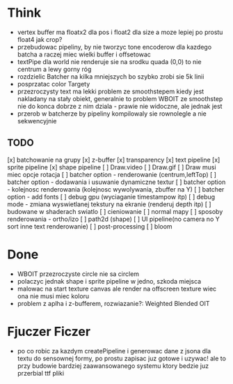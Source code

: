 # Think

- vertex buffer ma floatx2 dla pos i float2 dla size a moze lepiej po prostu float4 jak crop?
- przebudowac pipeliny, by nie tworzyc tone encoderow dla kazdego batcha a raczej miec wielki buffer i offsetowac
- textPipe dla world nie renderuje sie na srodku quada (0,0) to nie centrum a lewy gorny róg
- rozdzielic Batcher na kilka mniejszych bo szybko zrobi sie 5k linii
- posprzatac color Targety
- przezroczysty text ma lekki problem ze smoothstepem kiedy jest nakladany na stały obiekt, generalnie to problem WBOIT ze smoothstep nie do konca dobrze z nim dziala - prawie nie widoczne, ale jednak jest
- przerob w batcherze by pipeliny kompilowaly sie rownolegle a nie sekwencyjnie

## TODO

[x] batchowanie na grupy
[x] z-buffer
[x] transparency
[x] text pipeline
[x] sprite pipeline
[x] shape pipeline
[ ] Draw.video
[ ] Draw.gif
[ ] Draw musi miec opcje rotacja
[ ] batcher option - renderowanie (centrum,leftTop)
[ ] batcher option - dodawania i usuwanie dynamiczne textur
[ ] batcher option - kolejnosc renderowania (kolejnosc wywolywania, zbuffer na Y)
[ ] batcher option - add fonts
[ ] debug gpu (wyciaganie timestampow itp)
[ ] debug mode - zmiana wyswietlanej tekstury na ekranie (renderuj depth itp)
[ ] budowane w shaderach swiatlo
[ ] cieniowanie
[ ] normal mapy
[ ] sposoby renderowania - ortho/izo
[ ] path2d (shape)
[ ] UI pipeline(no camera no Y sort inne text renderowanie)
[ ] post-processing
[ ] bloom

# Done

- WBOIT przezroczyste circle nie sa circlem
- polaczyc jednak shape i sprite pipeline w jedno, szkoda miejsca
- malowac na start texture canvas ale render na offscreen texture wiec ona nie musi miec koloru
- problem z aplha i z-bufferem, rozwiazanie?: Weighted Blended OIT

# Fjuczer Ficzer

- po co robic za kazdym createPipeline i generowac dane z jsona dla textu do sensownej formy, po prostu zapisac juz gotowe i uzywac! ale to przy budowie bardziej zaawansowanego systemu ktory bedzie juz przerbial ttf pliki
